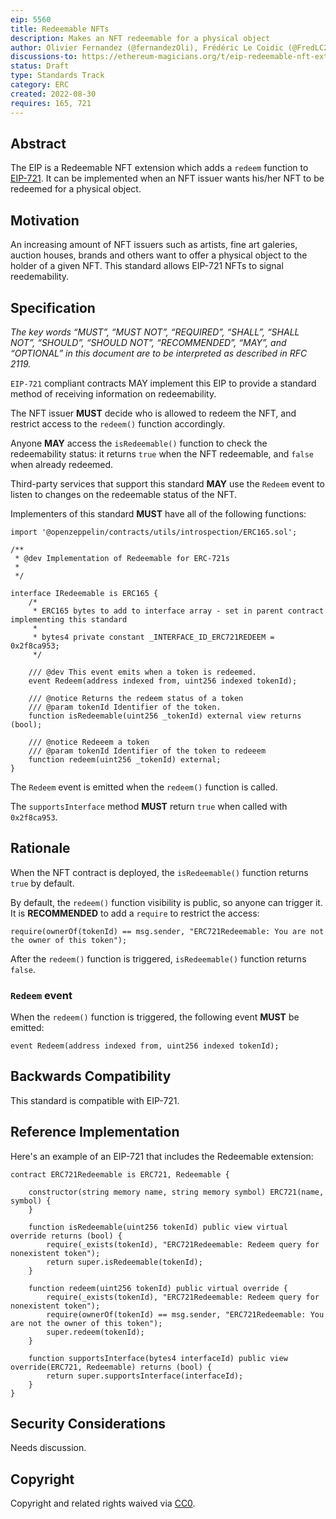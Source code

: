 ```yaml
---
eip: 5560
title: Redeemable NFTs
description: Makes an NFT redeemable for a physical object
author: Olivier Fernandez (@fernandezOli), Frédéric Le Coidic (@FredLC29), Julien Béranger (@julienbrg)
discussions-to: https://ethereum-magicians.org/t/eip-redeemable-nft-extension/10589
status: Draft
type: Standards Track
category: ERC
created: 2022-08-30
requires: 165, 721
---
```


## Abstract

The EIP is a Redeemable NFT extension which adds a `redeem` function to [EIP-721](./eip-721.md). It can be implemented when an NFT issuer wants his/her NFT to be redeemed for a physical object.

## Motivation

An increasing amount of NFT issuers such as artists, fine art galeries, auction houses, brands and others want to offer a physical object to the holder of a given NFT. This standard allows EIP-721 NFTs to signal reedemability.

## Specification

_The key words “MUST”, “MUST NOT”, “REQUIRED”, “SHALL”, “SHALL NOT”, “SHOULD”, “SHOULD NOT”, “RECOMMENDED”, “MAY”, and “OPTIONAL” in this document are to be interpreted as described in RFC 2119._

`EIP-721` compliant contracts MAY implement this EIP to provide a standard method of receiving information on redeemability.

The NFT issuer **MUST** decide who is allowed to redeem the NFT, and restrict access to the `redeem()` function accordingly.

Anyone **MAY** access the `isRedeemable()` function to check the redeemability status: it returns `true` when the NFT redeemable, and `false` when already redeemed.

Third-party services that support this standard **MAY** use the `Redeem` event to listen to changes on the redeemable status of the NFT.

Implementers of this standard **MUST** have all of the following functions:

```solidity
import '@openzeppelin/contracts/utils/introspection/ERC165.sol';

/**
 * @dev Implementation of Redeemable for ERC-721s
 *
 */

interface IRedeemable is ERC165 {
	/*
	 * ERC165 bytes to add to interface array - set in parent contract implementing this standard
	 *
	 * bytes4 private constant _INTERFACE_ID_ERC721REDEEM = 0x2f8ca953;
	 */
	 
	/// @dev This event emits when a token is redeemed.
	event Redeem(address indexed from, uint256 indexed tokenId);
	 
	/// @notice Returns the redeem status of a token
	/// @param tokenId Identifier of the token.
	function isRedeemable(uint256 _tokenId) external view returns (bool);

	/// @notice Redeeem a token
	/// @param tokenId Identifier of the token to redeeem
	function redeem(uint256 _tokenId) external;
}
```

The `Redeem` event is emitted when the `redeem()` function is called.

The `supportsInterface` method **MUST** return `true` when called with `0x2f8ca953`.

## Rationale

When the NFT contract is deployed, the `isRedeemable()` function returns `true` by default.

By default, the `redeem()` function visibility is public, so anyone can trigger it. It is **RECOMMENDED** to add a `require` to restrict the access:

```solidity
require(ownerOf(tokenId) == msg.sender, "ERC721Redeemable: You are not the owner of this token");
```

After the `redeem()` function is triggered, `isRedeemable()` function returns `false`.

### `Redeem` event

When the `redeem()` function is triggered, the following event **MUST** be emitted:

```solidity
event Redeem(address indexed from, uint256 indexed tokenId);
```

## Backwards Compatibility

This standard is compatible with EIP-721.

## Reference Implementation

Here's an example of an EIP-721 that includes the Redeemable extension:

```solidity
contract ERC721Redeemable is ERC721, Redeemable {

	constructor(string memory name, string memory symbol) ERC721(name, symbol) {
	}

	function isRedeemable(uint256 tokenId) public view virtual override returns (bool) {
		require(_exists(tokenId), "ERC721Redeemable: Redeem query for nonexistent token");
		return super.isRedeemable(tokenId);
	}

	function redeem(uint256 tokenId) public virtual override {
		require(_exists(tokenId), "ERC721Redeemable: Redeem query for nonexistent token");
		require(ownerOf(tokenId) == msg.sender, "ERC721Redeemable: You are not the owner of this token");
		super.redeem(tokenId);
	}

	function supportsInterface(bytes4 interfaceId) public view override(ERC721, Redeemable) returns (bool) {
		return super.supportsInterface(interfaceId);
	}
}
```

## Security Considerations

Needs discussion.

## Copyright

Copyright and related rights waived via [CC0](../LICENSE.md).
